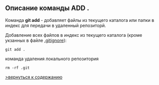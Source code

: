 ## Опиcание команды ADD .

Команда  **git add** - добавляет файлы из текущего каталога или папки в индекс для передачи в удаленный репозиторй.

Добавление всех файлов в индекс из текущего каталога (кроме укзанных в файле [.gitignore](/%D1%84%D0%B0%D0%B9%D0%BB%20.gitignoge.md)):
```
git add .
```






команда удаления локального репозитория

```
rm -rf .git
```

[>вернуться к содержанию](./readme.md "read>me")